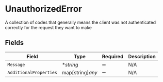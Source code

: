 # UnauthorizedError

A collection of codes that generally means the client was not authenticated correctly for the request they want to make


## Fields

| Field                  | Type                   | Required               | Description            |
| ---------------------- | ---------------------- | ---------------------- | ---------------------- |
| `Message`              | **string*              | :heavy_minus_sign:     | N/A                    |
| `AdditionalProperties` | map[string]*any*       | :heavy_minus_sign:     | N/A                    |